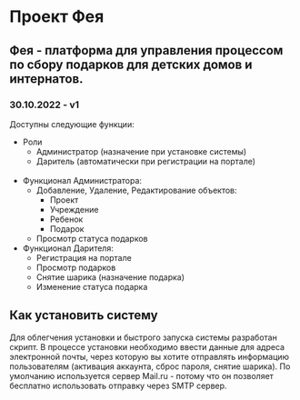 # Проект Фея
## Фея - платформа для управления процессом по сбору подарков для детских домов и интернатов.
### 30.10.2022 - v1
Доступны следующие функции:
- Роли
  - Администратор (назначение при установке системы)
  - Даритель (автоматически при регистрации на портале)
<br><br>
- Функционал Администратора:
  - Добавление, Удаление, Редактирование объектов:
    - Проект
    - Учреждение
    - Ребенок
    - Подарок
  - Просмотр статуса подарков
- Функционал Дарителя:
  - Регистрация на портале
  - Просмотр подарков
  - Снятие шарика (назначение подарка)
  - Изменение статуса подарка

## Как установить систему
Для облегчения установки и быстрого запуска системы разработан скрипт.
В процессе установки необходимо ввести данные для адреса электронной почты, через которую вы хотите отправлять 
информацию пользователям (активация аккаунта, сброс пароля, снятие шарика).
По умолчанию используется сервер Mail.ru - потому что он позволяет бесплатно использовать отправку через SMTP сервер.

